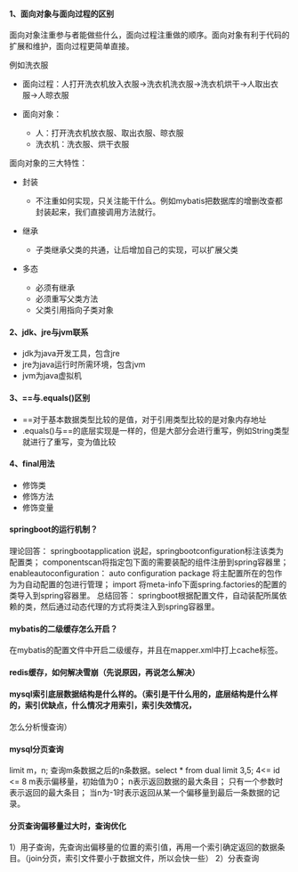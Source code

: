 #### 1、面向对象与面向过程的区别

面向对象注重参与者能做些什么，面向过程注重做的顺序。面向对象有利于代码的扩展和维护，面向过程更简单直接。

例如洗衣服

* 面向过程：人打开洗衣机放入衣服->洗衣机洗衣服->洗衣机烘干->人取出衣服->人晾衣服

* 面向对象：
  * 人：打开洗衣机放衣服、取出衣服、晾衣服
  * 洗衣机：洗衣服、烘干衣服

面向对象的三大特性：

* 封装
  * 不注重如何实现，只关注能干什么。例如mybatis把数据库的增删改查都封装起来，我们直接调用方法就行。

* 继承
  * 子类继承父类的共通，让后增加自己的实现，可以扩展父类
* 多态
  * 必须有继承
  * 必须重写父类方法
  * 父类引用指向子类对象

#### 2、jdk、jre与jvm联系

* jdk为java开发工具，包含jre
* jre为java运行时所需环境，包含jvm
* jvm为java虚拟机

#### 3、==与.equals()区别

* ==对于基本数据类型比较的是值，对于引用类型比较的是对象内存地址
* .equals()与==的底层实现是一样的，但是大部分会进行重写，例如String类型就进行了重写，变为值比较

#### 4、final用法

* 修饰类
* 修饰方法
* 修饰变量

#### springboot的运行机制？

理论回答：
springbootapplication 说起，springbootconfiguration标注该类为配置类；
componentscan将指定包下面的需要装配的组件注册到spring容器里；
enableautoconfiguration：
auto configuration package 将主配置所在的包作为为自动配置的包进行管理； 
import 将meta-info下面spring.factories的配置的类导入到spring容器里。 
总结回答：
springboot根据配置文件，自动装配所属依赖的类，然后通过动态代理的方式将类注入到spring容器里。

#### mybatis的二级缓存怎么开启？

在mybatis的配置文件中开启二级缓存，并且在mapper.xml中打上cache标签。

#### redis缓存，如何解决雪崩（先说原因，再说怎么解决）

#### mysql索引底层数据结构是什么样的。（索引是干什么用的，底层结构是什么样的，索引优缺点，什么情况才用索引，索引失效情况，

怎么分析慢查询）

#### mysql分页查询

  limit m，n; 查询m条数据之后的n条数据。select * from dual limit 3,5;  4<= id <= 8
  m表示偏移量，初始值为0；
  n表示返回数据的最大条目；
  只有一个参数时表示返回的最大条目；
  当n为-1时表示返回从某一个偏移量到最后一条数据的记录。

#### 分页查询偏移量过大时，查询优化

   1）用子查询，先查询出偏移量的位置的索引值，再用一个索引确定返回的数据条目。（join分页，索引文件要小于数据文件，所以会快一些）
   2）分表查询